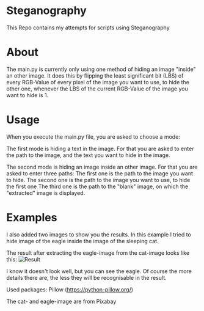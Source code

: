 # Steganography
This Repo contains my attempts for scripts using Steganography

# About

The main.py is currently only using one method of hiding an image "inside" an other image. It does this by flipping the least significant bit (LBS) of every 
RGB-Value of every pixel of the image you want to use, to hide the other one, whenever the LBS of the current RGB-Value of the image you want to hide is 1.

# Usage

When you execute the main.py file, you are asked to choose a mode:

  The first mode is hiding a text in the image. For that you are asked to enter the path to the image, and the text you want to hide in the image.
  
  The second mode is hiding an image inside an other image. For that you are asked to enter three paths:
    The first one is the path to the image you want to hide.
    The second one is the path to the image you want to use, to hide the first one
    The third one is the path to the "blank" image, on which the "extracted" image is displayed.
  
  
# Examples
  
I also added two images to show you the results. In this example I tried to hide image of the eagle inside the image of the sleeping cat. 

The result after extracting the eagle-image from the cat-image looks like this: ![Result](https://user-images.githubusercontent.com/95371658/202023089-6175d025-5d6c-4771-90e4-3177f45679ab.jpg)

I know it doesn't look well, but you can see the eagle. Of course the more details there are, the less they will be recognisable in the result.


Used packages: Pillow (https://python-pillow.org/)

The cat- and eagle-image are from Pixabay
